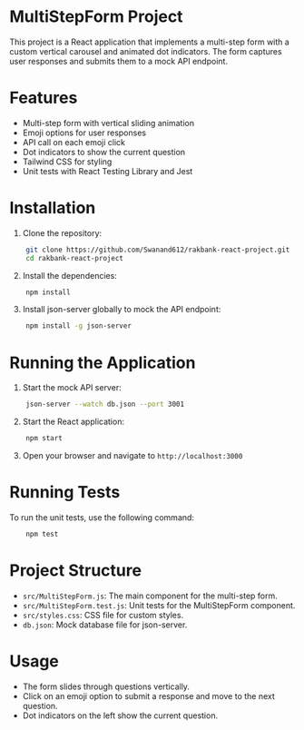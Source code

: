 # MultiStepForm Project

This project is a React application that implements a multi-step form with a custom vertical carousel and animated dot indicators. The form captures user responses and submits them to a mock API endpoint.

# Features

- Multi-step form with vertical sliding animation
- Emoji options for user responses
- API call on each emoji click
- Dot indicators to show the current question
- Tailwind CSS for styling
- Unit tests with React Testing Library and Jest

# Installation

1. Clone the repository:

```bash
    git clone https://github.com/Swanand612/rakbank-react-project.git
    cd rakbank-react-project
```

2. Install the dependencies:

```bash
    npm install
```

3. Install json-server globally to mock the API endpoint:

```bash
    npm install -g json-server
```

# Running the Application

1. Start the mock API server:

```bash
    json-server --watch db.json --port 3001
```

2. Start the React application:

```bash
    npm start
```

3. Open your browser and navigate to `http://localhost:3000`

# Running Tests

To run the unit tests, use the following command:

```bash
    npm test
```

# Project Structure

- `src/MultiStepForm.js`: The main component for the multi-step form.
- `src/MultiStepForm.test.js`: Unit tests for the MultiStepForm component.
- `src/styles.css`: CSS file for custom styles.
- `db.json`: Mock database file for json-server.

# Usage

- The form slides through questions vertically.
- Click on an emoji option to submit a response and move to the next question.
- Dot indicators on the left show the current question.
